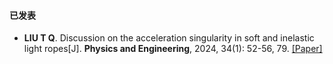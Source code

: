 #### 已发表

- <strong>LIU T Q</strong>. Discussion on the acceleration singularity in soft and inelastic light ropes[J]. <strong>Physics and Engineering</strong>, 2024, 34(1): 52-56, 79. [[Paper]](https://doi.org/10.26599/PHYS.2024.9320108)